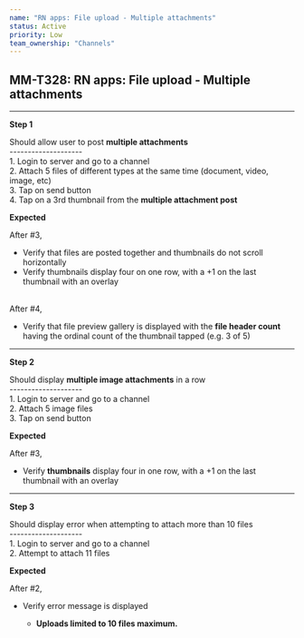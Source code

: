 ```yaml
---
name: "RN apps: File upload - Multiple attachments"
status: Active
priority: Low
team_ownership: "Channels"
---
```


## MM-T328: RN apps: File upload - Multiple attachments

---

**Step 1**

Should allow user to post **multiple attachments**\
\--------------------\
1\. Login to server and go to a channel\
2\. Attach 5 files of different types at the same time (document, video, image, etc)\
3\. Tap on send button\
4\. Tap on a 3rd thumbnail from the **multiple attachment post**

**Expected**

After #3,

- Verify that files are posted together and thumbnails do not scroll horizontally
- Verify thumbnails display four on one row, with a +1 on the last thumbnail with an overlay

\
After #4,

- Verify that file preview gallery is displayed with the **file header count** having the ordinal count of the thumbnail tapped (e.g. 3 of 5)

---

**Step 2**

Should display **multiple image attachments** in a row\
\--------------------\
1\. Login to server and go to a channel\
2\. Attach 5 image files\
3\. Tap on send button

**Expected**

After #3,

- Verify **thumbnails** display four in one row, with a +1 on the last thumbnail with an overlay

---

**Step 3**

Should display error when attempting to attach more than 10 files\
\--------------------\
1\. Login to server and go to a channel\
2\. Attempt to attach 11 files

**Expected**

After #2,

- Verify error message is displayed

  - **Uploads limited to 10 files maximum.**
